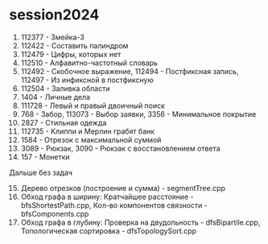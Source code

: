 # session2024

1. 112377 - Змейка-3
2. 112422 - Составить палиндром
3. 112479 - Цифры, которых нет
4. 112510 - Алфавитно-частотный словарь
5. 112492 - Скобочное выражение, 112494 - Постфиксная запись, 112497 - Из инфиксной в постфиксную
6. 112504 - Заливка области
7. 1404 - Личные дела
8. 111728 - Левый и правый двоичный поиск
9. 768 - Забор, 113073 - Выбор заявки, 3356 - Минимальное покрытие
10. 2827 - Стильная одежда
11. 112735 - Клиппи и Мерлин грабят банк
12. 1584 - Отрезок с максимальной суммой
13. 3089 - Рюкзак, 3090 - Рюкзак с восстановлением ответа
14. 157 - Монетки

Дальше без задач

15. Дерево отрезков (построение и сумма) - segmentTree.cpp
16. Обход графа в ширину: Кратчайшее расстояние - bfsShortestPath.cpp, Кол-во компонентов связности - bfsComponents.cpp
17. Обход графа в глубину: Проверка на двудольность - dfsBipartile.cpp, Топологическая сортировка - dfsTopologySort.cpp
